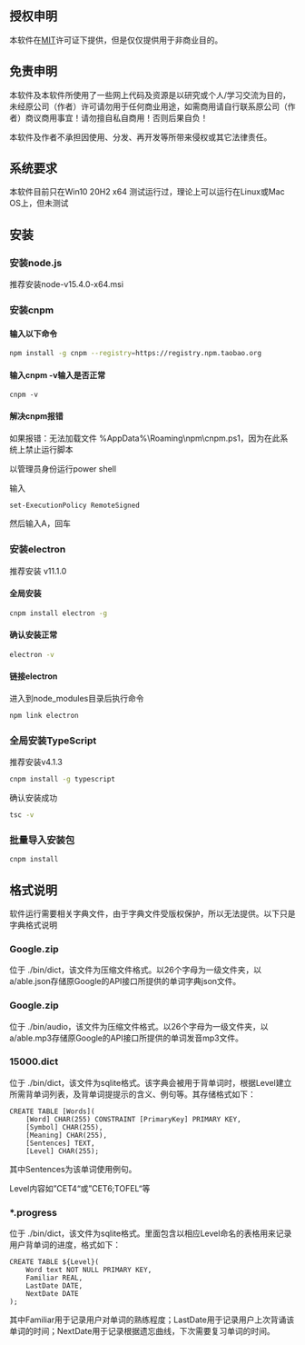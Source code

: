 



## 授权申明

本软件在[MIT](https://mths.be/mit)许可证下提供，但是仅仅提供用于非商业目的。

## 免责申明

本软件及本软件所使用了一些网上代码及资源是以研究或个人/学习交流为目的，未经原公司（作者）许可请勿用于任何商业用途，如需商用请自行联系原公司（作者）商议商用事宜！请勿擅自私自商用！否则后果自负！

本软件及作者不承担因使用、分发、再开发等所带来侵权或其它法律责任。

## 系统要求

本软件目前只在Win10 20H2 x64 测试运行过，理论上可以运行在Linux或Mac OS上，但未测试

## 安装

### 安装node.js

推荐安装node-v15.4.0-x64.msi

### 安装cnpm

#### 输入以下命令

```bash
npm install -g cnpm --registry=https://registry.npm.taobao.org
```
#### 输入cnpm -v输入是否正常

```bath
cnpm -v
```

#### 解决cnpm报错

如果报错：无法加载文件 %AppData%\Roaming\npm\cnpm.ps1，因为在此系统上禁止运行脚本

以管理员身份运行power shell

输入

```bash
set-ExecutionPolicy RemoteSigned
```

然后输入A，回车

### 安装electron

推荐安装 v11.1.0

#### 全局安装

```bash
cnpm install electron -g
```

#### 确认安装正常

```bash
electron -v
```

#### 链接electron

进入到node_modules目录后执行命令

```bash
npm link electron
```

### 全局安装TypeScript

推荐安装v4.1.3

```bash
cnpm install -g typescript
```

确认安装成功

```bash
tsc -v
```

### 批量导入安装包

```bash
cnpm install
```

## 格式说明

软件运行需要相关字典文件，由于字典文件受版权保护，所以无法提供。以下只是字典格式说明

### Google.zip

位于 ./bin/dict，该文件为压缩文件格式。以26个字母为一级文件夹，以a/able.json存储原Google的API接口所提供的单词字典json文件。

### Google.zip

位于 ./bin/audio，该文件为压缩文件格式。以26个字母为一级文件夹，以a/able.mp3存储原Google的API接口所提供的单词发音mp3文件。

### 15000.dict

位于 ./bin/dict，该文件为sqlite格式。该字典会被用于背单词时，根据Level建立所需背单词列表，及背单词提提示的含义、例句等。其存储格式如下：

```sqlite
CREATE TABLE [Words](
    [Word] CHAR(255) CONSTRAINT [PrimaryKey] PRIMARY KEY, 
    [Symbol] CHAR(255), 
    [Meaning] CHAR(255), 
    [Sentences] TEXT, 
    [Level] CHAR(255);
```

其中Sentences为该单词使用例句。

Level内容如”CET4“或”CET6;TOFEL“等

### *.progress

位于 ./bin/dict，该文件为sqlite格式。里面包含以相应Level命名的表格用来记录用户背单词的进度，格式如下：

```sqlite
CREATE TABLE ${Level}(
    Word text NOT NULL PRIMARY KEY,
    Familiar REAL,
    LastDate DATE,
    NextDate DATE
);
```

其中Familiar用于记录用户对单词的熟练程度；LastDate用于记录用户上次背诵该单词的时间；NextDate用于记录根据遗忘曲线，下次需要复习单词的时间。